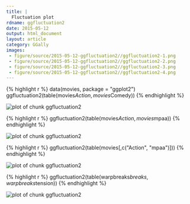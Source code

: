 ```yaml
---
title: |
  Fluctuation plot
rdname: ggfluctuation2
date: 2015-05-12
output: html_document
layout: article
category: GGally
images:
 - figure/source/2015-05-12-ggfluctuation2//ggfluctuation2-1.png
 - figure/source/2015-05-12-ggfluctuation2//ggfluctuation2-2.png
 - figure/source/2015-05-12-ggfluctuation2//ggfluctuation2-3.png
 - figure/source/2015-05-12-ggfluctuation2//ggfluctuation2-4.png
---
```





{% highlight r %}
data(movies, package = "ggplot2")
ggfluctuation2(table(movies$Action, movies$Comedy))
{% endhighlight %}

![plot of chunk ggfluctuation2](/allYourFigureAreBelongToUs/figure/source/2015-05-12-ggfluctuation2/ggfluctuation2-1.png) 

{% highlight r %}
ggfluctuation2(table(movies$Action, movies$mpaa))
{% endhighlight %}

![plot of chunk ggfluctuation2](/allYourFigureAreBelongToUs/figure/source/2015-05-12-ggfluctuation2/ggfluctuation2-2.png) 

{% highlight r %}
ggfluctuation2(table(movies[,c("Action", "mpaa")]))
{% endhighlight %}

![plot of chunk ggfluctuation2](/allYourFigureAreBelongToUs/figure/source/2015-05-12-ggfluctuation2/ggfluctuation2-3.png) 

{% highlight r %}
ggfluctuation2(table(warpbreaks$breaks, warpbreaks$tension))
{% endhighlight %}

![plot of chunk ggfluctuation2](/allYourFigureAreBelongToUs/figure/source/2015-05-12-ggfluctuation2/ggfluctuation2-4.png) 